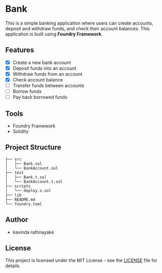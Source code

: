 # Bank

This is a simple banking application where users can create accounts, deposit and withdraw funds, and check their account balances.
This application is built using **Foundry Framework**.

## Features

- [x] Create a new bank account
- [x] Deposit funds into an account
- [x] Withdraw funds from an account
- [x] Check account balance
- [ ] Transfer funds between accounts
- [ ] Borrow funds
- [ ] Pay back borrowed funds

## Tools

- Foundry Framework
- Solidity

## Project Structure

```
├── src
│   ├── Bank.sol
│   └── BankAccount.sol
├── test
│   ├── Bank.t.sol
│   └── BankAccount.t.sol
├── scripts
│   └── deploy.s.sol
├── lib
├── README.md
└── foundry.toml
```

## Author

- kavinda rathnayake

## License

This project is licensed under the MIT License - see the [LICENSE](LICENSE) file for details.
